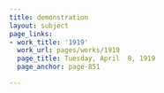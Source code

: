 ```yaml
---
title: demonstration
layout: subject
page_links:
- work_title: '1919'
  work_url: pages/works/1919
  page_title: Tuesday, April  8, 1919
  page_anchor: page-851

---
```

